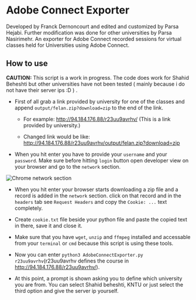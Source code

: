 # Adobe Connect Exporter

Developed by Franck Dernoncourt and edited and customized by Parsa Hejabi. Further modification was done for other universities by Parsa Nasirimehr.
An exporter for Adobe Connect recorded sessions for virtual classes held for Universities using Adobe Connect.

## How to use

**CAUTION:** This script is a work in progress. The code does work for Shahid Beheshti but other universities have not been tested ( mainly because i do not have their server ips :D ) .

- First of all grab a link provided by university for one of the classes and append `output/felan.zip?download=zip` to the end of the link.

  - For example: <http://94.184.176.88/r23uu9avrhv/> (This is a link provided by university.)

  - Changed link would be like:
  <http://94.184.176.88/r23uu9avrhv/output/felan.zip?download=zip>

- When you hit enter you have to provide your `username` and your `password`. Make sure before hitting `login` button open developer view on your browser and go to the `network` section.

![Chrome network section](https://github.com/TheRogue76/AdobeConnectExporter/blob/master/images/Chrome.png)

- When you hit enter your browser starts downloading a zip file and a record is added in the `network` section. click on that record and in the `headers` tab see `Request Headers` and copy the ```Cookie: ...``` text completely.

- Create `cookie.txt` file beside your python file and paste the copied text in there, save it and close it.

- Make sure that you have `wget`, `unzip` and `ffmpeg` installed and accessable from your `terminal` or `cmd` because this script is using these tools.

- Now you can enter ```python3 AdobeConnectExporter.py r23uu9avrhv```(r23uu9avrhv defines the course in http://94.184.176.88/r23uu9avrhv/).

- At this point, a prompt is shown asking you to define which university you are from. You can select Shahid beheshti, KNTU or just select the third option and give the server ip yourself.
